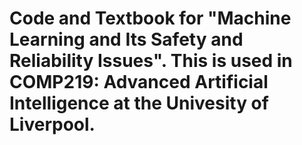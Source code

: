 # Code and Textbook for "Machine Learning and Its Safety and Reliability Issues". This is used in COMP219: Advanced Artificial Intelligence at the Univesity of Liverpool. 
